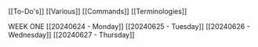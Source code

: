[[To-Do's]]
[[Various]]
[[Commands]]
[[Terminologies]]

WEEK ONE
[[20240624 - Monday]]
[[20240625 - Tuesday]]
[[20240626 - Wednesday]]
[[20240627 - Thursday]]

